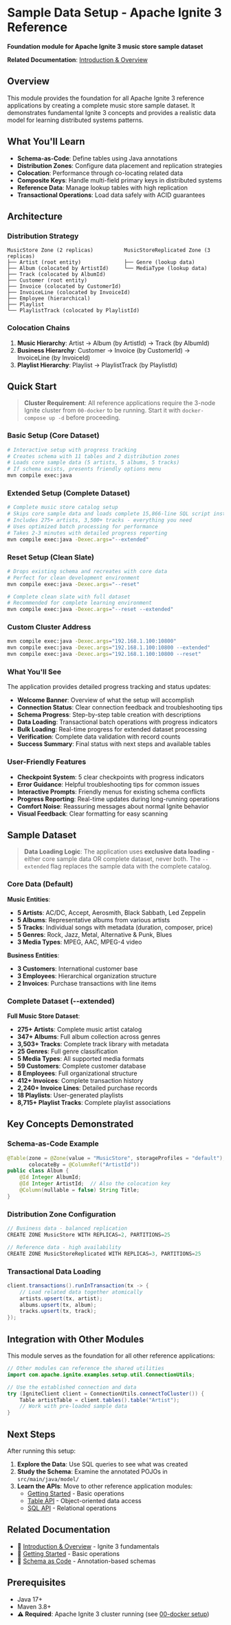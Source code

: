 # Sample Data Setup - Apache Ignite 3 Reference

**Foundation module for Apache Ignite 3 music store sample dataset**

**Related Documentation**: [Introduction & Overview](../../docs/01-foundation/01-introduction-and-architecture.md)

## Overview

This module provides the foundation for all Apache Ignite 3 reference applications by creating a complete music store sample dataset. It demonstrates fundamental Ignite 3 concepts and provides a realistic data model for learning distributed systems patterns.

## What You'll Learn

- **Schema-as-Code**: Define tables using Java annotations
- **Distribution Zones**: Configure data placement and replication strategies  
- **Colocation**: Performance through co-locating related data
- **Composite Keys**: Handle multi-field primary keys in distributed systems
- **Reference Data**: Manage lookup tables with high replication
- **Transactional Operations**: Load data safely with ACID guarantees

## Architecture

### Distribution Strategy

```
MusicStore Zone (2 replicas)          MusicStoreReplicated Zone (3 replicas)
├── Artist (root entity)              ├── Genre (lookup data)
├── Album (colocated by ArtistId)     └── MediaType (lookup data)
├── Track (colocated by AlbumId)       
├── Customer (root entity)             
├── Invoice (colocated by CustomerId)  
├── InvoiceLine (colocated by InvoiceId)
├── Employee (hierarchical)
├── Playlist 
└── PlaylistTrack (colocated by PlaylistId)
```

### Colocation Chains

1. **Music Hierarchy**: Artist → Album (by ArtistId) → Track (by AlbumId)
2. **Business Hierarchy**: Customer → Invoice (by CustomerId) → InvoiceLine (by InvoiceId)  
3. **Playlist Hierarchy**: Playlist → PlaylistTrack (by PlaylistId)

## Quick Start

> **Cluster Requirement**: All reference applications require the 3-node Ignite cluster from `00-docker` to be running. Start it with `docker-compose up -d` before proceeding.

### Basic Setup (Core Dataset)

```bash
# Interactive setup with progress tracking
# Creates schema with 11 tables and 2 distribution zones
# Loads core sample data (5 artists, 5 albums, 5 tracks)
# If schema exists, presents friendly options menu
mvn compile exec:java
```

### Extended Setup (Complete Dataset)

```bash
# Complete music store catalog setup
# Skips core sample data and loads complete 15,866-line SQL script instead
# Includes 275+ artists, 3,500+ tracks - everything you need
# Uses optimized batch processing for performance
# Takes 2-3 minutes with detailed progress reporting
mvn compile exec:java -Dexec.args="--extended"
```

### Reset Setup (Clean Slate)

```bash
# Drops existing schema and recreates with core data
# Perfect for clean development environment
mvn compile exec:java -Dexec.args="--reset"

# Complete clean slate with full dataset
# Recommended for complete learning environment
mvn compile exec:java -Dexec.args="--reset --extended"
```

### Custom Cluster Address

```bash
mvn compile exec:java -Dexec.args="192.168.1.100:10800"
mvn compile exec:java -Dexec.args="192.168.1.100:10800 --extended"
mvn compile exec:java -Dexec.args="192.168.1.100:10800 --reset"
```

### What You'll See

The application provides detailed progress tracking and status updates:

- **Welcome Banner**: Overview of what the setup will accomplish
- **Connection Status**: Clear connection feedback and troubleshooting tips
- **Schema Progress**: Step-by-step table creation with descriptions
- **Data Loading**: Transactional batch operations with progress indicators
- **Bulk Loading**: Real-time progress for extended dataset processing
- **Verification**: Complete data validation with record counts
- **Success Summary**: Final status with next steps and available tables

### User-Friendly Features

- **Checkpoint System**: 5 clear checkpoints with progress indicators
- **Error Guidance**: Helpful troubleshooting tips for common issues
- **Interactive Prompts**: Friendly menus for existing schema conflicts
- **Progress Reporting**: Real-time updates during long-running operations
- **Comfort Noise**: Reassuring messages about normal Ignite behavior
- **Visual Feedback**: Clear formatting for easy scanning

## Sample Dataset

> **Data Loading Logic**: The application uses **exclusive data loading** - either core sample data OR complete dataset, never both. The `--extended` flag replaces the sample data with the complete catalog.

### Core Data (Default)

**Music Entities**:

- **5 Artists**: AC/DC, Accept, Aerosmith, Black Sabbath, Led Zeppelin
- **5 Albums**: Representative albums from various artists
- **5 Tracks**: Individual songs with metadata (duration, composer, price)
- **5 Genres**: Rock, Jazz, Metal, Alternative & Punk, Blues
- **3 Media Types**: MPEG, AAC, MPEG-4 video

**Business Entities**:

- **3 Customers**: International customer base
- **3 Employees**: Hierarchical organization structure
- **2 Invoices**: Purchase transactions with line items

### Complete Dataset (--extended)

**Full Music Store Dataset**:

- **275+ Artists**: Complete music artist catalog
- **347+ Albums**: Full album collection across genres
- **3,503+ Tracks**: Complete track library with metadata
- **25 Genres**: Full genre classification
- **5 Media Types**: All supported media formats
- **59 Customers**: Complete customer database
- **8 Employees**: Full organizational structure
- **412+ Invoices**: Complete transaction history
- **2,240+ Invoice Lines**: Detailed purchase records
- **18 Playlists**: User-generated playlists
- **8,715+ Playlist Tracks**: Complete playlist associations

## Key Concepts Demonstrated

### Schema-as-Code Example

```java
@Table(zone = @Zone(value = "MusicStore", storageProfiles = "default"),
       colocateBy = @ColumnRef("ArtistId"))
public class Album {
    @Id Integer AlbumId;
    @Id Integer ArtistId;  // Also the colocation key
    @Column(nullable = false) String Title;
}
```

### Distribution Zone Configuration

```java
// Business data - balanced replication
CREATE ZONE MusicStore WITH REPLICAS=2, PARTITIONS=25

// Reference data - high availability  
CREATE ZONE MusicStoreReplicated WITH REPLICAS=3, PARTITIONS=25
```

### Transactional Data Loading

```java
client.transactions().runInTransaction(tx -> {
    // Load related data together atomically
    artists.upsert(tx, artist);
    albums.upsert(tx, album);  
    tracks.upsert(tx, track);
});
```

## Integration with Other Modules

This module serves as the foundation for all other reference applications:

```java
// Other modules can reference the shared utilities
import com.apache.ignite.examples.setup.util.ConnectionUtils;

// Use the established connection and data
try (IgniteClient client = ConnectionUtils.connectToCluster()) {
    Table artistTable = client.tables().table("Artist");
    // Work with pre-loaded sample data
}
```

## Next Steps

After running this setup:

1. **Explore the Data**: Use SQL queries to see what was created
2. **Study the Schema**: Examine the annotated POJOs in `src/main/java/model/`
3. **Learn the APIs**: Move to other reference application modules:
   - [Getting Started](../02-getting-started-app/) - Basic operations
   - [Table API](../04-table-api-app/) - Object-oriented data access
   - [SQL API](../05-sql-api-app/) - Relational operations

## Related Documentation

- 📖 [Introduction & Overview](../../docs/01-foundation/01-introduction-and-architecture.md) - Ignite 3 fundamentals
- 📖 [Getting Started](../../docs/01-foundation/02-getting-started.md) - Basic operations
- 📖 [Schema as Code](../../docs/02-schema-design/01-basic-annotations.md) - Annotation-based schemas

## Prerequisites

- Java 17+
- Maven 3.8+
- **⚠️ Required**: Apache Ignite 3 cluster running (see [00-docker setup](../00-docker/README.md))
